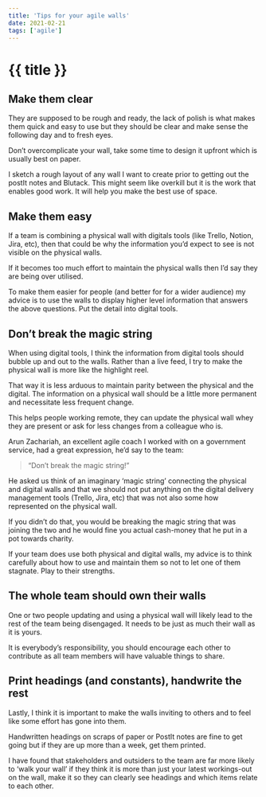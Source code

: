 ```yaml
---
title: 'Tips for your agile walls'
date: 2021-02-21
tags: ['agile']
---
```


# {{ title }}

## Make them clear
They are supposed to be rough and ready, the lack of polish is what makes them quick and easy to use but they should be clear and make sense the following day and to fresh eyes.

Don’t overcomplicate your wall, take some time to design it upfront which is usually best on paper.

I sketch a rough layout of any wall I want to create prior to getting out the postIt notes and Blutack. This might seem like overkill but it is the work that enables good work. It will help you make the best use of space.

## Make them easy
If a team is combining a physical wall with digitals tools (like Trello, Notion, Jira, etc), then that could be why the information you’d expect to see is not visible on the physical walls.

If it becomes too much effort to maintain the physical walls then I’d say they are being over utilised.

To make them easier for people (and better for for a wider audience) my advice is to use the walls to display higher level information that answers the above questions. Put the detail into digital tools.

## Don’t break the magic string

When using digital tools, I think the information from digital tools should bubble up and out to the walls.
Rather than a live feed, I try to make the physical wall is more like the highlight reel.

That way it is less arduous to maintain parity between the physical and the digital. The information on a physical wall should be a little more permanent and necessitate less frequent change.

This helps people working remote, they can update the physical wall whey they are present or ask for less changes from a colleague who is.

Arun Zachariah, an excellent agile coach I worked with on a government service, had a great expression, he’d say to the team:

> “Don’t break the magic string!”

He asked us think of an imaginary ‘magic string’ connecting the physical and digital walls and that we should not put anything on the digital delivery management tools (Trello, Jira, etc) that was not also some how represented on the physical wall.

If you didn’t do that, you would be breaking the magic string that was joining the two and he would fine you actual cash-money that he put in a pot towards charity.

If your team does use both physical and digital walls, my advice is to think carefully about how to use and maintain them so not to let one of them stagnate. Play to their strengths.

## The whole team should own their walls

One or two people updating and using a physical wall will likely lead to the rest of the team being disengaged. It needs to be just as much their wall as it is yours.

It is everybody’s responsibility, you should encourage each other to contribute as all team members will have valuable things to share.

## Print headings (and constants), handwrite the rest

Lastly, I think it is important to make the walls inviting to others and to feel like some effort has gone into them.

Handwritten headings on scraps of paper or PostIt notes are fine to get going but if they are up more than a week, get them printed.

I have found that stakeholders and outsiders to the team are far more likely to ‘walk your wall’ if they think it is more than just your latest workings-out on the wall, make it so they can clearly see headings and which items relate to each other.

